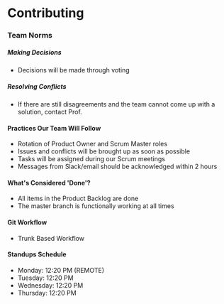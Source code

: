 # Contributing
### Team Norms
##### Making Decisions
- Decisions will be made through voting
##### Resolving Conflicts
- If there are still disagreements and the team cannot come up with a solution, contact Prof. 
#### Practices Our Team Will Follow
- Rotation of Product Owner and Scrum Master roles
- Issues and conflicts will be brought up as soon as possible
- Tasks will be assigned during our Scrum meetings
- Messages from Slack/email should be acknowledged within 2 hours
#### What's Considered 'Done'?
- All items in the Product Backlog are done
- The master branch is functionally working at all times
#### Git Workflow
- Trunk Based Workflow
#### Standups Schedule
- Monday: 12:20 PM (REMOTE)
- Tuesday: 12:20 PM
- Wednesday: 12:20 PM
- Thursday: 12:20 PM
